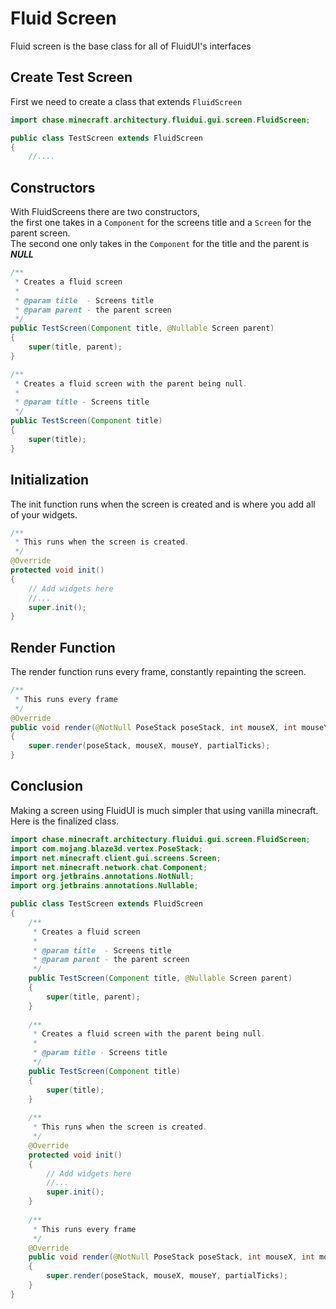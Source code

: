 <link href="/style.min.css" rel="stylesheet">

# Fluid Screen
Fluid screen is the base class for all of FluidUI's interfaces
## Create Test Screen
First we need to create a class that extends `FluidScreen`   
```java
import chase.minecraft.architectury.fluidui.gui.screen.FluidScreen;

public class TestScreen extends FluidScreen
{
	//....
```

## Constructors
With FluidScreens there are two constructors,  
the first one takes in a `Component` for the screens title and a `Screen` for the parent screen.  
The second one only takes in the `Component` for the title and the parent is **_NULL_**
```java
/**
 * Creates a fluid screen
 *
 * @param title  - Screens title
 * @param parent - the parent screen
 */
public TestScreen(Component title, @Nullable Screen parent)
{
    super(title, parent);
}

/**
 * Creates a fluid screen with the parent being null.
 *
 * @param title - Screens title
 */
public TestScreen(Component title)
{
    super(title);
}

```

## Initialization
The init function runs when the screen is created and is where you add all of your widgets. 
```java
/**
 * This runs when the screen is created.
 */
@Override
protected void init()
{
    // Add widgets here
    //...
    super.init();
}
```

## Render Function
The render function runs every frame, constantly repainting the screen.

```java
/**
 * This runs every frame
 */
@Override
public void render(@NotNull PoseStack poseStack, int mouseX, int mouseY, float partialTicks)
{
    super.render(poseStack, mouseX, mouseY, partialTicks);
}
```

## Conclusion
Making a screen using FluidUI is much simpler that using vanilla minecraft.   
Here is the finalized class.
```java
import chase.minecraft.architectury.fluidui.gui.screen.FluidScreen;
import com.mojang.blaze3d.vertex.PoseStack;
import net.minecraft.client.gui.screens.Screen;
import net.minecraft.network.chat.Component;
import org.jetbrains.annotations.NotNull;
import org.jetbrains.annotations.Nullable;

public class TestScreen extends FluidScreen
{
	/**
	 * Creates a fluid screen
	 *
	 * @param title  - Screens title
	 * @param parent - the parent screen
	 */
	public TestScreen(Component title, @Nullable Screen parent)
	{
		super(title, parent);
	}
	
	/**
	 * Creates a fluid screen with the parent being null.
	 *
	 * @param title - Screens title
	 */
	public TestScreen(Component title)
	{
		super(title);
	}
	
	/**
	 * This runs when the screen is created.
	 */
	@Override
	protected void init()
	{
		// Add widgets here
		//...
		super.init();
	}
	
	/**
	 * This runs every frame
	 */
	@Override
	public void render(@NotNull PoseStack poseStack, int mouseX, int mouseY, float partialTicks)
	{
		super.render(poseStack, mouseX, mouseY, partialTicks);
	}
}

```